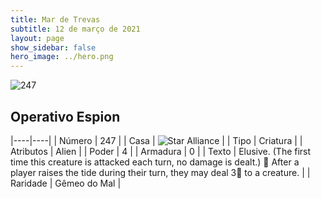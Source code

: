 ```yaml
---
title: Mar de Trevas
subtitle: 12 de março de 2021
layout: page
show_sidebar: false
hero_image: ../hero.png
---
```


![247](https://cdn.keyforgegame.com/media/card_front/pt/496_247_8PFJ3VJVQFVF_pt.png)

## Operativo Espion

|----|----|
| Número | 247 |
| Casa | ![Star Alliance](https://archonarcana.com/images/thumb/7/7d/Star_Alliance.png/22px-Star_Alliance.png "Aliança Estelar") |
| Tipo | Criatura |
| Atributos | Alien |
| Poder | 4 |
| Armadura | 0 |
| Texto | Elusive. (The first time this creature is attacked each turn, no damage is dealt.)   After a player raises the tide during their turn, they may deal 3 to a creature. |
| Raridade | Gêmeo do Mal |
